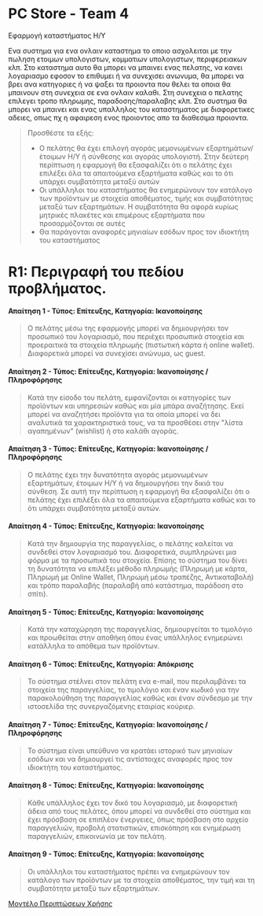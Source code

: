 # PC Store - Team 4

Εφαρμογή καταστήματος Η/Υ

Ενα συστημα για ενα ονλαιν καταστημα το οποιο ασχολειται με την πωληση ετοιμων υπολογιστων, κομματιων υπολογιστων, περιφερειακων κλπ. Στο καταστημα αυτο θα μπορει να μπαινει ενας
πελατης, να κανει λογαριασμο εφοσον το επιθυμει ή να συνεχισει ανωνυμα, θα μπορει να βρει ανα κατηγοριες ή να ψαξει τα προιοντα που θελει τα οποια θα μπαινουν στη συνεχεια σε ενα ονλαιν καλαθι. Στη συνεχεια ο πελατης επιλεγει τροπο πληρωμης, παραδοσης/παραλαβης κλπ. Στο συστημα θα μπορει να μπαινει και ενας υπαλληλος του καταστηματος με διαφορετικες αδειες,
οπως πχ η αφαιρεση ενος προιοντος απο τα διαθεσιμα προιοντα.

> Προσθέστε τα εξής:
> * Ο πελάτης θα έχει επιλογή αγοράς μεμονωμένων εξαρτημάτων/έτοιμων Η/Υ ή σύνθεσης και αγοράς υπολογιστή. Στην δεύτερη περίπτωση η εφαρμογή θα εξασφαλίζει ότι ο πελάτης έχει επιλέξει όλα τα απαιτούμενα εξαρτήματα καθώς και το ότι υπάρχει συμβατότητα μεταξύ αυτών
> * Οι υπάλληλοι του καταστήματος θα ενημερώνουν τον κατάλογο των προϊόντων με στοιχεία αποθέματος, τιμής και συμβατότητας μεταξύ των εξαρτημάτων. Η συμβατότητα θα αφορά κυρίως μητρικές πλακέτες και επιμέρους εξαρτήματα που προσαρμόζονται σε αυτές
> * Θα παράγονται αναφορές μηνιαίων εσόδων προς τον ιδιοκτήτη του καταστήματος

# R1: Περιγραφή του πεδίου προβλήματος.

#### Απαίτηση 1 - Τύπος: Επίτευξης, Κατηγορία: Ικανοποίησης

> Ο πελάτης μέσω της εφαρμογής μπορεί να δημιουργήσει τον προσωπικό του λογαριασμό, που περιέχει προσωπικά στοιχεία και προεραιτικά τα στοιχεία πληρωμής (πιστωτική κάρτα ή online wallet). Διαφορετικά μπορεί να συνεχίσει ανώνυμα, ως guest.

#### Απαίτηση 2 - Τύπος: Επίτευξης, Κατηγορία: Ικανοποίησης / Πληροφόρησης

> Κατά την είσοδο του πελάτη, εμφανίζονται οι κατηγορίες των προϊόντων και υπηρεσιών καθώς και μία μπάρα αναζήτησης. Εκεί μπορεί να αναζητήσει προϊόντα για τα οποία μπορεί να δει αναλυτικά τα χαρακτηριστικά τους, να τα προσθέσει στην "λίστα αγαπημένων" (wishlist) ή στο καλάθι αγοράς.

#### Απαίτηση 3 - Τύπος: Επίτευξης, Κατηγορία: Ικανοποίησης / Πληροφόρησης

> Ο πελάτης έχει την δυνατότητα αγοράς μεμονωμένων εξαρτημάτων, έτοιμων Η/Υ ή να δημιουργήσει την δικιά του σύνθεση. Σε αυτή την περίπτωση η εφαρμογή θα εξασφαλίζει ότι ο πελάτης έχει επιλέξει όλα τα απαιτούμενα εξαρτήματα καθώς και το ότι υπάρχει συμβατότητα μεταξύ αυτών.

#### Απαίτηση 4 - Τύπος: Επίτευξης, Κατηγορία: Ικανοποίησης

> Κατά την δημιουργία της παραγγελίας, ο πελάτης καλείται να συνδεθεί στον λογαριασμό του. Διαφορετικά, συμπληρώνει μια φόρμα με τα προσωπικά του στοιχεία. Επίσης το σύστημα του δίνει τη δυνατότητα να επιλέξει μέθοδο πληρωμής (Πληρωμή με κάρτα, Πληρωμή με Online Wallet, Πληρωμή μέσω τραπέζης, Αντικαταβολή) και τρόπο παραλαβής (παραλαβή από κατάστημα, παράδοση στο σπίτι).

#### Απαίτηση 5 - Τύπος: Επίτευξης, Κατηγορία: Ικανοποίησης

> Κατά την καταχώρηση της παραγγελίας, δημιουργείται το τιμολόγιο και προωθείται στην αποθήκη όπου ένας υπάλληλος ενημερώνει κατάλληλα το απόθεμα των προϊόντων.

#### Απαίτηση 6 - Τύπος: Επίτευξης, Κατηγορία: Απόκρισης

> Το σύστημα στέλνει στον πελάτη ενα e-mail, που περιλαμβάνει τα στοιχεία της παραγγελίας, το τιμολόγιο και έναν κωδικό για την παρακολούθηση της παραγγελίας καθώς και έναν σύνδεσμο με την ιστοσελίδα της συνεργαζόμενης εταιρίας κούριερ.

#### Απαίτηση 7 - Τύπος: Επίτευξης, Κατηγορία: Ικανοποίησης / Πληροφόρησης

> Το σύστημα είναι υπεύθυνο να κρατάει ιστορικό των μηνιαίων εσόδων και να δημιουργεί τις αντίστοιχες αναφορές προς τον ιδιοκτήτη του καταστήματος.
> 
#### Απαίτηση 8 - Τύπος: Επίτευξης, Κατηγορία: Ικανοποίησης

> Κάθε υπάλληλος έχει τον δικό του λογαριασμό, με διαφορετική άδεια από τους πελάτες, όπου μπορεί να συνδεθεί στο σύστημα και έχει πρόσβαση σε επιπλέον ένεργειες, όπως πρόσβαση στο αρχείο παραγγελιών, προβολή στατιστικών, επισκόπηση και ενημέρωση παραγγελιών, επικοινωνία με τον πελάτη.

#### Απαίτηση 9 - Τύπος: Επίτευξης, Κατηγορία: Ικανοποίησης

> Οι υπάλληλοι του καταστήματος πρέπει να ενημερώνουν τον κατάλογο των προϊόντων με τα στοιχεία αποθέματος, την τιμή και τη συμβατότητα μεταξύ των εξαρτημάτων.

[<a href="https://gitlab.com/softeng-2019-20/pc-store/-/blob/master/use-case-model.md">Μοντέλο Περιπτώσεων Χρήσης</a>](https://gitlab.com/softeng-2019-20/pc-store/-/blob/master/use-case-model.md)